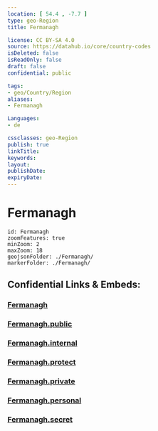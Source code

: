 ```yaml
---
location: [ 54.4 , -7.7 ] 
type: geo-Region
title: Fermanagh

license: CC BY-SA 4.0
source: https://datahub.io/core/country-codes
isDeleted: false
isReadOnly: false
draft: false
confidential: public

tags:
- geo/Country/Region
aliases:
- Fermanagh

Languages:
- de

cssclasses: geo-Region
publish: true
linkTitle: 
keywords: 
layout: 
publishDate: 
expiryDate: 
---
```


# Fermanagh

```leaflet
id: Fermanagh
zoomFeatures: true 
minZoom: 2 
maxZoom: 18
geojsonFolder: ./Fermanagh/
markerFolder: ./Fermanagh/
```


## Confidential Links & Embeds: 

### [Fermanagh](/_Standards/Earth/Continent/Europe/Europe~North/UK/Ireland~North/counties~Ireland~North/Fermanagh_and_Omagh/cities~FermanaghandOmagh/Fermanagh.md) 

### [Fermanagh.public](/_public/Earth/Continent/Europe/Europe~North/UK/Ireland~North/counties~Ireland~North/Fermanagh_and_Omagh/cities~FermanaghandOmagh/Fermanagh.public.md) 

### [Fermanagh.internal](/_internal/Earth/Continent/Europe/Europe~North/UK/Ireland~North/counties~Ireland~North/Fermanagh_and_Omagh/cities~FermanaghandOmagh/Fermanagh.internal.md) 

### [Fermanagh.protect](/_protect/Earth/Continent/Europe/Europe~North/UK/Ireland~North/counties~Ireland~North/Fermanagh_and_Omagh/cities~FermanaghandOmagh/Fermanagh.protect.md) 

### [Fermanagh.private](/_private/Earth/Continent/Europe/Europe~North/UK/Ireland~North/counties~Ireland~North/Fermanagh_and_Omagh/cities~FermanaghandOmagh/Fermanagh.private.md) 

### [Fermanagh.personal](/_personal/Earth/Continent/Europe/Europe~North/UK/Ireland~North/counties~Ireland~North/Fermanagh_and_Omagh/cities~FermanaghandOmagh/Fermanagh.personal.md) 

### [Fermanagh.secret](/_secret/Earth/Continent/Europe/Europe~North/UK/Ireland~North/counties~Ireland~North/Fermanagh_and_Omagh/cities~FermanaghandOmagh/Fermanagh.secret.md)

